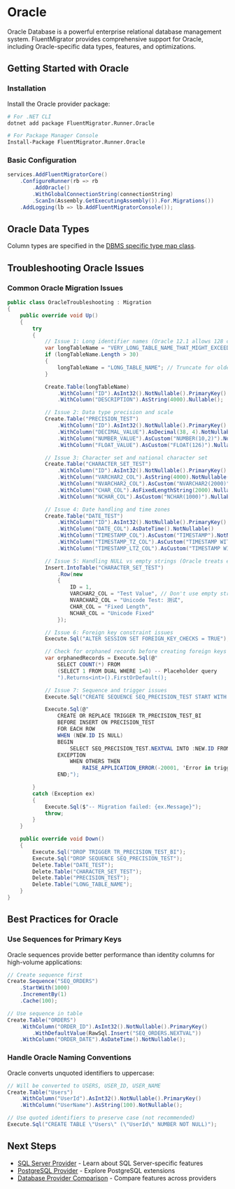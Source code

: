 # Oracle

Oracle Database is a powerful enterprise relational database management system. FluentMigrator provides comprehensive support for Oracle, including Oracle-specific data types, features, and optimizations.

## Getting Started with Oracle

### Installation

Install the Oracle provider package:

```bash
# For .NET CLI
dotnet add package FluentMigrator.Runner.Oracle

# For Package Manager Console
Install-Package FluentMigrator.Runner.Oracle
```

### Basic Configuration

```csharp
services.AddFluentMigratorCore()
    .ConfigureRunner(rb => rb
        .AddOracle()
        .WithGlobalConnectionString(connectionString)
        .ScanIn(Assembly.GetExecutingAssembly()).For.Migrations())
    .AddLogging(lb => lb.AddFluentMigratorConsole());
```

## Oracle Data Types

Column types are specified in the [DBMS specific type map class](https://github.com/fluentmigrator/fluentmigrator/blob/main/src/FluentMigrator.Runner.Oracle/Generators/Oracle/OracleTypeMap.cs).

## Troubleshooting Oracle Issues

### Common Oracle Migration Issues

```csharp
public class OracleTroubleshooting : Migration
{
    public override void Up()
    {
        try
        {
            // Issue 1: Long identifier names (Oracle 12.1 allows 128 chars, earlier versions 30)
            var longTableName = "VERY_LONG_TABLE_NAME_THAT_MIGHT_EXCEED_LIMITS";
            if (longTableName.Length > 30)
            {
                longTableName = "LONG_TABLE_NAME"; // Truncate for older Oracle versions
            }

            Create.Table(longTableName)
                .WithColumn("ID").AsInt32().NotNullable().PrimaryKey()
                .WithColumn("DESCRIPTION").AsString(4000).Nullable();

            // Issue 2: Data type precision and scale
            Create.Table("PRECISION_TEST")
                .WithColumn("ID").AsInt32().NotNullable().PrimaryKey()
                .WithColumn("DECIMAL_VALUE").AsDecimal(38, 4).NotNullable() // Oracle max precision is 38
                .WithColumn("NUMBER_VALUE").AsCustom("NUMBER(10,2)").NotNullable()
                .WithColumn("FLOAT_VALUE").AsCustom("FLOAT(126)").Nullable(); // Oracle FLOAT precision

            // Issue 3: Character set and national character set
            Create.Table("CHARACTER_SET_TEST")
                .WithColumn("ID").AsInt32().NotNullable().PrimaryKey()
                .WithColumn("VARCHAR2_COL").AsString(4000).NotNullable() // Max 4000 bytes
                .WithColumn("NVARCHAR2_COL").AsCustom("NVARCHAR2(2000)").Nullable() // Max 2000 chars
                .WithColumn("CHAR_COL").AsFixedLengthString(2000).Nullable() // Max 2000 bytes
                .WithColumn("NCHAR_COL").AsCustom("NCHAR(1000)").Nullable(); // Max 1000 chars

            // Issue 4: Date handling and time zones
            Create.Table("DATE_TEST")
                .WithColumn("ID").AsInt32().NotNullable().PrimaryKey()
                .WithColumn("DATE_COL").AsDateTime().NotNullable()
                .WithColumn("TIMESTAMP_COL").AsCustom("TIMESTAMP").NotNullable()
                .WithColumn("TIMESTAMP_TZ_COL").AsCustom("TIMESTAMP WITH TIME ZONE").Nullable()
                .WithColumn("TIMESTAMP_LTZ_COL").AsCustom("TIMESTAMP WITH LOCAL TIME ZONE").Nullable();

            // Issue 5: Handling NULL vs empty strings (Oracle treats empty string as NULL)
            Insert.IntoTable("CHARACTER_SET_TEST")
                .Row(new
                {
                    ID = 1,
                    VARCHAR2_COL = "Test Value", // Don't use empty string - Oracle converts to NULL
                    NVARCHAR2_COL = "Unicode Test: 测试",
                    CHAR_COL = "Fixed Length",
                    NCHAR_COL = "Unicode Fixed"
                });

            // Issue 6: Foreign key constraint issues
            Execute.Sql("ALTER SESSION SET FOREIGN_KEY_CHECKS = TRUE"); // Oracle equivalent concept

            // Check for orphaned records before creating foreign keys
            var orphanedRecords = Execute.Sql(@"
                SELECT COUNT(*) FROM
                (SELECT 1 FROM DUAL WHERE 1=0) -- Placeholder query
                ").Returns<int>().FirstOrDefault();

            // Issue 7: Sequence and trigger issues
            Execute.Sql("CREATE SEQUENCE SEQ_PRECISION_TEST START WITH 1 INCREMENT BY 1 NOCACHE");

            Execute.Sql(@"
                CREATE OR REPLACE TRIGGER TR_PRECISION_TEST_BI
                BEFORE INSERT ON PRECISION_TEST
                FOR EACH ROW
                WHEN (NEW.ID IS NULL)
                BEGIN
                    SELECT SEQ_PRECISION_TEST.NEXTVAL INTO :NEW.ID FROM DUAL;
                EXCEPTION
                    WHEN OTHERS THEN
                        RAISE_APPLICATION_ERROR(-20001, 'Error in trigger: ' || SQLERRM);
                END;");

        }
        catch (Exception ex)
        {
            Execute.Sql($"-- Migration failed: {ex.Message}");
            throw;
        }
    }

    public override void Down()
    {
        Execute.Sql("DROP TRIGGER TR_PRECISION_TEST_BI");
        Execute.Sql("DROP SEQUENCE SEQ_PRECISION_TEST");
        Delete.Table("DATE_TEST");
        Delete.Table("CHARACTER_SET_TEST");
        Delete.Table("PRECISION_TEST");
        Delete.Table("LONG_TABLE_NAME");
    }
}
```

## Best Practices for Oracle

### Use Sequences for Primary Keys
Oracle sequences provide better performance than identity columns for high-volume applications:

```csharp
// Create sequence first
Create.Sequence("SEQ_ORDERS")
    .StartWith(1000)
    .IncrementBy(1)
    .Cache(100);

// Use sequence in table
Create.Table("ORDERS")
    .WithColumn("ORDER_ID").AsInt32().NotNullable().PrimaryKey()
        .WithDefaultValue(RawSql.Insert("SEQ_ORDERS.NEXTVAL"))
    .WithColumn("ORDER_DATE").AsDateTime().NotNullable();
```

### Handle Oracle Naming Conventions
Oracle converts unquoted identifiers to uppercase:

```csharp
// Will be converted to USERS, USER_ID, USER_NAME
Create.Table("Users")
    .WithColumn("UserId").AsInt32().NotNullable().PrimaryKey()
    .WithColumn("UserName").AsString(100).NotNullable();

// Use quoted identifiers to preserve case (not recommended)
Execute.Sql("CREATE TABLE \"Users\" (\"UserId\" NUMBER NOT NULL)");
```

## Next Steps

- [SQL Server Provider](./sql-server.md) - Learn about SQL Server-specific features
- [PostgreSQL Provider](./postgresql.md) - Explore PostgreSQL extensions
- [Database Provider Comparison](./others.md) - Compare features across providers
